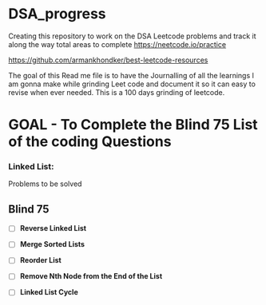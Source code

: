 # DSA_progress

Creating this repository to work on the DSA Leetcode problems and track it along the way
total areas to complete
https://neetcode.io/practice

https://github.com/armankhondker/best-leetcode-resources

The goal of this Read me file is to have the Journalling of all the learnings I am gonna make while grinding Leet code and document it so it can easy to revise when ever needed.
This is a 100 days grinding of leetcode.

# GOAL - To Complete the Blind 75 List of the coding Questions

### Linked List:

Problems to be solved

## Blind 75

- [ ] **Reverse Linked List**

- [ ] **Merge Sorted Lists**

- [ ] **Reorder List**

- [ ] **Remove Nth Node from the End of the List**

- [ ] **Linked List Cycle**
